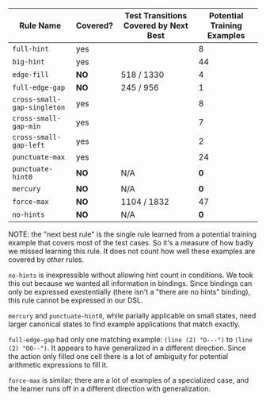 
| Rule Name                   | Covered? | Test Transitions Covered by Next Best | Potential Training Examples |
| --------------------------- | -------- | ------------------- | --------------------------- |
| `full-hint`                 | yes      |                     | 8  |
| `big-hint`                  | yes      |                     | 44 |
| `edge-fill`                 | **NO**   | 518 / 1330          | 4  |
| `full-edge-gap`             | **NO**   | 245 / 956           | 1  |
| `cross-small-gap-singleton` | yes      |                     | 8  |
| `cross-small-gap-min`       | yes      |                     | 7  | 
| `cross-small-gap-left`      | yes      |                     | 2  |
| `punctuate-max`             | yes      |                     | 24 |
| `punctuate-hint0`           | **NO**   | N/A                 | **0** |
| `mercury`                   | **NO**   | N/A                 | **0** |
| `force-max`                 | **NO**   | 1104 / 1832         | 47 |
| `no-hints`                  | **NO**   | N/A                 | **0** |

NOTE: the "next best rule" is the single rule learned from a potential training example that covers most of the test cases.
So it's a measure of how badly we missed learning this rule. It does not count how well these examples are covered by *other* rules.

`no-hints` is inexpressible without allowing hint count in conditions. We took this out because we wanted all information in bindings.
Since bindings can only be expressed exestentially (there isn't a "there are no hints" binding), this rule cannot be expressed in our DSL.

`mercury` and `punctuate-hint0`, while parially applicable on small states, need larger canonical states to find example applications that match exactly.

`full-edge-gap` had only one matching example: `(line (2) "O---")` to `(line (2) "OO--")`.
It appears to have generalized in a different direction. Since the action only filled one cell there is a lot of ambiguity for potential arithmetic expressions to fill it.

`force-max` is similar; there are a lot of examples of a specialized case, and the learner runs off in a different direction with generalization.
